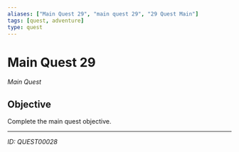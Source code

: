 ```yaml
---
aliases: ["Main Quest 29", "main quest 29", "29 Quest Main"]
tags: [quest, adventure]
type: quest
---
```


# Main Quest 29

*Main Quest*

## Objective
Complete the main quest objective.

---
*ID: QUEST00028*
